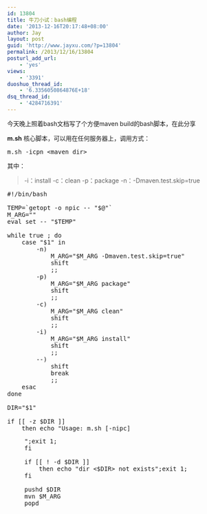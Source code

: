 ```yaml
---
id: 13804
title: 牛刀小试：bash编程
date: '2013-12-16T20:17:48+08:00'
author: Jay
layout: post
guid: 'http://www.jayxu.com/?p=13804'
permalink: /2013/12/16/13804
posturl_add_url:
    - 'yes'
views:
    - '3391'
duoshuo_thread_id:
    - '6.3356050864876E+18'
dsq_thread_id:
    - '4284716391'
---
```


今天晚上照着bash文档写了个方便maven build的bash脚本，在此分享

<b>m.sh</b>
核心脚本，可以用在任何服务器上，调用方式：
<pre class="lang:shell decode:1 " >
m.sh -icpn &lt;maven dir&gt;
</pre>
其中：
<blockquote>-i：install
-c：clean
-p：package
-n：-Dmaven.test.skip=true</blockquote>

<pre class="lang:shell decode:1 " >#!/bin/bash

TEMP=`getopt -o npic -- "$@"`
M_ARG=""
eval set -- "$TEMP"

while true ; do
    case "$1" in
        -n)
            M_ARG="$M_ARG -Dmaven.test.skip=true"
            shift
            ;;
        -p)
            M_ARG="$M_ARG package"
            shift
            ;;
        -c)
            M_ARG="$M_ARG clean"
            shift
            ;;
        -i)
            M_ARG="$M_ARG install"
            shift
            ;;
        --)
            shift
            break
            ;;
    esac
done

DIR="$1"

if [[ -z $DIR ]]
    then echo "Usage: m.sh [-nipc] <dir>";exit 1;
fi

if [[ ! -d $DIR ]]
    then echo "dir <$DIR> not exists";exit 1;
fi

pushd $DIR
mvn $M_ARG
popd</pre>